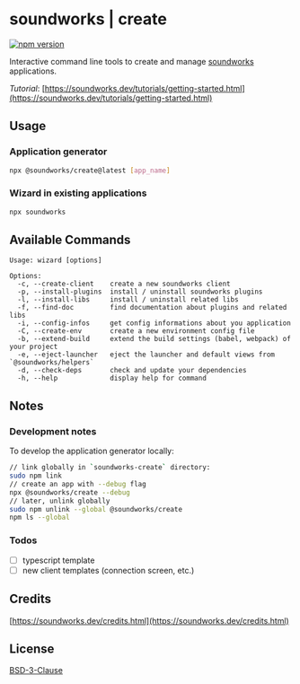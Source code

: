 # soundworks | create

[![npm version](https://badge.fury.io/js/@soundworks%2Fcreate.svg)](https://badge.fury.io/js/@soundworks%2Fcreate)

Interactive command line tools to create and manage [soundworks](https://soundworks.dev) applications.

_Tutorial_: [https://soundworks.dev/tutorials/getting-started.html](https://soundworks.dev/tutorials/getting-started.html)

## Usage

### Application generator

```sh
npx @soundworks/create@latest [app_name]
```

### Wizard in existing applications

```sh
npx soundworks
```

## Available Commands

```
Usage: wizard [options]

Options:
  -c, --create-client    create a new soundworks client
  -p, --install-plugins  install / uninstall soundworks plugins
  -l, --install-libs     install / uninstall related libs
  -f, --find-doc         find documentation about plugins and related libs
  -i, --config-infos     get config informations about you application
  -C, --create-env       create a new environment config file
  -b, --extend-build     extend the build settings (babel, webpack) of your project
  -e, --eject-launcher   eject the launcher and default views from `@soundworks/helpers`
  -d, --check-deps       check and update your dependencies
  -h, --help             display help for command
```

## Notes

### Development notes

To develop the application generator locally:

```sh
// link globally in `soundworks-create` directory:
sudo npm link
// create an app with --debug flag
npx @soundworks/create --debug
// later, unlink globally
sudo npm unlink --global @soundworks/create
npm ls --global
```

### Todos

- [ ] typescript template
- [ ] new client templates (connection screen, etc.)

## Credits

[https://soundworks.dev/credits.html](https://soundworks.dev/credits.html)

## License

[BSD-3-Clause](./LICENSE)
